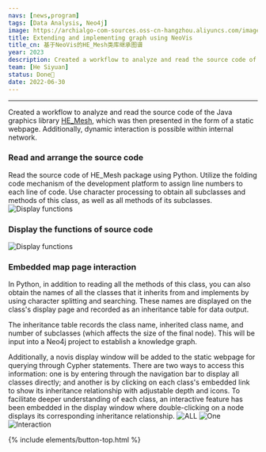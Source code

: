 ```yaml
---
navs: [news,program]
tags: [Data Analysis, Neo4j]
image: https://archialgo-com-sources.oss-cn-hangzhou.aliyuncs.com/images/neo4j.jpg
title: Extending and implementing graph using NeoVis
title_cn: 基于NeoVis的HE_Mesh类库继承图谱
year: 2023
description: Created a workflow to analyze and read the source code of the Java graphics library HE_Mesh, which was then presented in the form of a static webpage. Additionally, dynamic interaction is possible within our internal network.
team: [He Siyuan]
status: Done🙌
date: 2022-06-30
---
```


---
<!-- # Shopping Mall Planning Generator -->
Created a workflow to analyze and read the source code of the Java graphics library [HE_Mesh](https://github.com/wblut/HE_Mesh), which was then presented in the form of a static webpage. Additionally, dynamic interaction is possible within internal network.

### Read and arrange the source code
Read the source code of HE_Mesh package using Python. Utilize the folding code mechanism of the development platform to assign line numbers to each line of code. Use character processing to obtain all subclasses and methods of this class, as well as all methods of its subclasses.
![Display functions](https://github.com/ds199895/404/imgs/foldtest.jpg "Set Level")

### Display the functions of source code

![Display functions](https://github.com/ds199895/404/imgs/functions.jpg "Display functions")

### Embedded map page interaction
In Python, in addition to reading all the methods of this class, you can also obtain the names of all the classes that it inherits from and implements by using character splitting and searching. These names are displayed on the class's display page and recorded as an inheritance table for data output.

The inheritance table records the class name, inherited class name, and number of subclasses (which affects the size of the final node). This will be input into a Neo4j project to establish a knowledge graph. 

Additionally, a novis display window will be added to the static webpage for querying through Cypher statements. There are two ways to access this information: one is by entering through the navigation bar to display all classes directly; and another is by clicking on each class's embedded link to show its inheritance relationship with adjustable depth and icons. To facilitate deeper understanding of each class, an interactive feature has been embedded in the display window where double-clicking on a node displays its corresponding inheritance relationship.
![ALL](https://github.com/ds199895/404/imgs/All.jpg "Load All")
![One](https://github.com/ds199895/404/imgs/One.jpg "Load One")
![Interaction](https://github.com/ds199895/404/imgs/interaction.gif "Double Click event")

{% include elements/button-top.html %}
